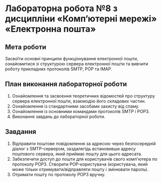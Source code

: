 # Лабораторна робота №8 з дисципліни «Комп’ютерні мережі» «Електронна пошта»

## Мета роботи
Засвоїти основні принципи функціонування електронної пошти, ознайомитися зі структурою сервера електронної пошти та вивчити роботу прикладних протоколів SMTP, POP та IMAP.

## План виконання лабораторної роботи
1. Ознайомлення та засвоєння теоретичних відомостей про структуру сервера електронної пошти, взаємодію його складових частин. 
2. Ознайомлення із стандартними засобами захисту від спаму.
3. Ознайомлення із основними командами протоколів SMTP і POP3.
4. Виконання завдань до лабораторної роботи.

## Завдання
1. Відправити поштове повідомлення за адресою через безпосередній діалог з SMTP-сервером, заздалегідь встановивши адресу поштового сервера, який приймає пошту для цього адресата. 
2. Забезпечити доступ до пошти для користувачів свого комп'ютера по протоколу POP3. Створити POP-користувача (користувача, який може тільки отримувати/відправляти пошту і змінювати пароль). 
3. Отримати пошту по протоколу POP3 вручну. 
